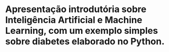 # Apresentação introdutória sobre Inteligência Artificial e Machine Learning, com um exemplo simples sobre diabetes elaborado no Python. 
